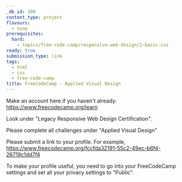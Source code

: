 ```yaml
---
_db_id: 309
content_type: project
flavours:
  - none
prerequisites:
  hard:
    - topics/free-code-camp/responsive-web-design/2-basic-css
ready: true
submission_type: link
tags:
  - html
  - css
  - free-code-camp
title: FreeCodeCamp - Applied Visual Design
---
```


Make an account here if you haven't already: https://www.freecodecamp.org/learn

Look under "Legacy Responsive Web Design Certification".

Please complete all challenges under "Applied Visual Design"

Please submit a link to your profile. For example, https://www.freecodecamp.org/fccfda32191-55c2-49ec-b6f4-26719c1dd7f4

To make your profile useful, you need to go into your FreeCodeCamp settings and set all your privacy settings to "Public".
